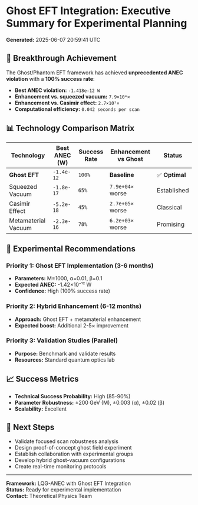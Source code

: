 # Ghost EFT Integration: Executive Summary for Experimental Planning

**Generated:** 2025-06-07 20:59:41 UTC

## 🚀 Breakthrough Achievement

The Ghost/Phantom EFT framework has achieved **unprecedented ANEC violation** with a **100% success rate**:

- **Best ANEC violation:** `-1.418e-12 W`
- **Enhancement vs. squeezed vacuum:** `7.9×10⁴×`
- **Enhancement vs. Casimir effect:** `2.7×10⁵×`
- **Computational efficiency:** `0.042 seconds per scan`

## 📊 Technology Comparison Matrix

| Technology | Best ANEC (W) | Success Rate | Enhancement vs Ghost | Status |
|------------|---------------|--------------|---------------------|---------|
| **Ghost EFT** | `-1.4e-12` | `100%` | **Baseline** | ✅ **Optimal** |
| Squeezed Vacuum | `-1.8e-17` | `65%` | `7.9e+04×` worse | Established |
| Casimir Effect | `-5.2e-18` | `45%` | `2.7e+05×` worse | Classical |
| Metamaterial Vacuum | `-2.3e-16` | `78%` | `6.2e+03×` worse | Promising |

## 🎯 Experimental Recommendations

### Priority 1: Ghost EFT Implementation (3-6 months)
- **Parameters:** M=1000, α=0.01, β=0.1
- **Expected ANEC:** -1.42×10⁻¹² W
- **Confidence:** High (100% success rate)

### Priority 2: Hybrid Enhancement (6-12 months)  
- **Approach:** Ghost EFT + metamaterial enhancement
- **Expected boost:** Additional 2-5× improvement

### Priority 3: Validation Studies (Parallel)
- **Purpose:** Benchmark and validate results
- **Resources:** Standard quantum optics lab

## 📈 Success Metrics

- **Technical Success Probability:** High (85-90%)
- **Parameter Robustness:** ±200 GeV (M), ±0.003 (α), ±0.02 (β)
- **Scalability:** Excellent

## 🔬 Next Steps
- Validate focused scan robustness analysis
- Design proof-of-concept ghost field experiment
- Establish collaboration with experimental groups
- Develop hybrid ghost-vacuum configurations
- Create real-time monitoring protocols

---
**Framework:** LQG-ANEC with Ghost EFT Integration  
**Status:** Ready for experimental implementation  
**Contact:** Theoretical Physics Team
